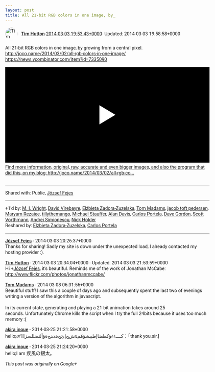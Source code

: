 ```yaml
---
layout: post
title: All 21-bit RGB colors in one image, by_
---
```


<html><head><meta charset="utf-8"><title>All 21-bit RGB colors in one image, by growing from a central pixel.&lt;br&gt;&lt;a re...</title><style>body {font: 11pt Roboto, Arial, sans-serif; max-width: 640px; margin: 24px;}.author-photo {border-radius: 50%; margin-right: 10px; width: 40px;}.author {font-weight: 500;}.main-content {margin: 15px 0 15px;}.post-title {font-weight: bold;}.location {display: block; margin-top: 15px;}.location img {float: left; margin-right: 5px; width: 20px;}.media-link {display: inline-block; max-width: 100%; vertical-align: top;}.media-link p {margin-top: 5px; max-height: 4em; overflow: scroll;}.media {max-height: 100vh; max-width: 100%;}.video-placeholder {background: black; display: flex; height: 300px; max-width: 100%; width: 640px;}.play-icon {border-bottom: 30px solid transparent; border-left: 50px solid white; border-top: 30px solid transparent; color: white; margin: auto;}.album {max-height: 800px; overflow: scroll; width: calc(100vw - 48px);}.album .media-link {margin-right: 5px; max-width: 250px;}.album .media {max-height: 250px;}.link-embed {border-top: 1px solid lightgrey; display: block; margin-top: 20px;}.link-embed img {max-width: 100%;}.inline-link-embed {display: block;}.inline-link-embed img {vertical-align: middle;}.link-title {display: inline-block; font-size: medium; font-weight: 300; padding-left: 1em;}.reshare-attribution {display: block; font-weight: bold; margin-bottom: 10px;}.poll-image {margin-bottom: 5px; max-height: 300px; max-width: 500px;}.poll-choice {align-items: center; display: flex; margin-bottom: 5px; max-width: 500px;}.poll-choice-percentage {background-color: lightblue; height: 100%; left: 0; position: absolute; z-index: -1;}.poll-choice-selected {margin-right: 5px;}.poll-choice-results {border: 1px solid lightgray; border-radius: 5px; display: flex; line-height: 40px; overflow: hidden; padding: 0 8px; position: relative;}.poll-choice-results, .poll-choice-description {flex-grow: 1; margin-right: 10px;}.poll-choice-image {width: 100%;}.poll-choice-image, .poll-choice-image img {max-height: 40px; max-width: 100px;}.poll-choice-votes {max-height: 100px; overflow: auto;}.plus-entity-embed {color: black; display: block; text-decoration: none;}.plus-entity-embed-cover-photo {max-height: 300px; max-width: 100%;}.plus-entity-embed-info {padding: 0 1em 1em;}.plus-entity-embed-info h2 {font-weight: 500; margin: 10px 0;}.plus-entity-embed-info p {font-size: small; margin: 0;}.collection-owner-avatar {border-radius: 50%; border: 2px solid white; height: 40px; margin-top: -22px;}.visibility {padding: 1em 0; border-top: 1px solid grey;}.post-activity {padding: 1em 0; border-top: 1px solid grey;}.comments {border-top: 1px solid gray; padding-top: 1em;}.comment + .comment {margin-top: 1em;}.comment .media-link, .comment .inline-link-embed {margin-top: 5px;}</style></head><body><div style="margin-bottom:1em;"><div style="display:flex; align-items:center"><img class="author-photo" src="https://lh4.googleusercontent.com/-epo4ZZKNqEw/AAAAAAAAAAI/AAAAAAAAVSU/qu3LpcHEnoQ/s64-c/photo.jpg" alt="Tim Hutton"><a href="https://plus.google.com/+TimHutton" target="_blank" class="author">Tim Hutton</a> - <a target="_blank" href="https://plus.google.com/+TimHutton/posts/H5Dd32Ywr3D">2014-03-03 19:53:43+0000</a><span> - Updated: 2014-03-03 19:58:58+0000</span></div><div class="main-content">All 21-bit RGB colors in one image, by growing from a central pixel.<br><a rel="nofollow" target="_blank" href="http://joco.name/2014/03/02/all-rgb-colors-in-one-image/" class="ot-anchor bidi_isolate" jslog="10929; track:click" dir="ltr">http://joco.name/2014/03/02/all-rgb-colors-in-one-image/</a><br><a rel="nofollow" target="_blank" href="https://news.ycombinator.com/item?id=7335090" class="ot-anchor bidi_isolate" jslog="10929; track:click" dir="ltr">https://news.ycombinator.com/item?id=7335090</a></div><a href="http://www.youtube.com/attribution_link?a=Q8H5eOxtS6A&amp;u=/watch?v%3DOuvFsB4SLhA%26feature%3Dshare" target="_blank" class="media-link"><div class="video-placeholder" title="Find more information, original, raw, accurate and even bigger images, and also the program that did this, on my blog: http://joco.name/2014/03/02/all-rgb-co..."><span class="play-icon"></span></div><p>Find more information, original, raw, accurate and even bigger images, and also the program that did this, on my blog: http://joco.name/2014/03/02/all-rgb-co...</p></a></div><div class="visibility">Shared with: Public, <a href="https://plus.google.com/107009882706987988562">József Fejes</a></div><div class="post-activity"><div class="plus-oners">+1'd by: <a href="https://plus.google.com/104689398013058651623">M. I. Wright</a>, <a href="https://plus.google.com/+DavidVirebayre">David Virebayre</a>, <a href="https://plus.google.com/+ElżbietaZadoraZuzelska">Elżbieta Zadora-Zuzelska</a>, <a href="https://plus.google.com/+TomMadams">Tom Madams</a>, <a href="https://plus.google.com/+jacobtoftpedersen">jacob toft pedersen</a>, <a href="https://plus.google.com/100069729384936066460">Maryam Rezaiee</a>, <a href="https://plus.google.com/106758533230897118519">tillythemango</a>, <a href="https://plus.google.com/105885172596711393919">Michael Stauffer</a>, <a href="https://plus.google.com/+AlanDavisNeptunius">Alan Davis</a>, <a href="https://plus.google.com/102518372019255115707">Carlos Portela</a>, <a href="https://plus.google.com/+DaveGordon0">Dave Gordon</a>, <a href="https://plus.google.com/+ScottVorthmann">Scott Vorthmann</a>, <a href="https://plus.google.com/+AndreiSimionescu">Andrei Simionescu</a>, <a href="https://plus.google.com/+NickHolder">Nick Holder</a></div><div class="resharers">Reshared by: <a href="https://plus.google.com/+ElżbietaZadoraZuzelska">Elżbieta Zadora-Zuzelska</a>, <a href="https://plus.google.com/102518372019255115707">Carlos Portela</a></div></div><div class="comments"><div class="comment"><a target="_blank" href="https://plus.google.com/+fejesjoco" class="author">József Fejes</a><span class="time"> - 2014-03-03 20:26:37+0000</span><div class="comment-content">Thanks for sharing! Sadly my site is down under the unexpected load, I already contacted my hosting provider :).</div></div><div class="comment"><a target="_blank" href="https://plus.google.com/+TimHutton" class="author">Tim Hutton</a><span class="time"> - 2014-03-03 20:34:04+0000</span><span> - Updated: 2014-03-03 21:53:59+0000</span><div class="comment-content">Hi <span class="proflinkWrapper"><span class="proflinkPrefix">+</span><a class="proflink bidi_isolate" href="https://plus.google.com/107009882706987988562" oid="107009882706987988562" >József Fejes</a></span>, it&#39;s beautiful. Reminds me of the work of Jonathan McCabe: <a rel="nofollow" target="_blank" href="http://www.flickr.com/photos/jonathanmccabe/" class="ot-anchor bidi_isolate" jslog="10929; track:click" dir="ltr">http://www.flickr.com/photos/jonathanmccabe/</a></div></div><div class="comment"><a target="_blank" href="https://plus.google.com/+TomMadams" class="author">Tom Madams</a><span class="time"> - 2014-03-08 06:31:56+0000</span><div class="comment-content">Beautiful stuff! I saw this a couple of days ago and subsequently spent the last two of evenings writing a version of the algorithm in javascript.<br><br>In its current state, generating and playing a 21 bit animation takes around 25 seconds. Unfortunately Chrome kills the script when I try the full 24bits because it uses too much memory :(</div></div><div class="comment"><a target="_blank" href="https://plus.google.com/100283889112870308950" class="author">akira inoue</a><span class="time"> - 2014-03-25 21:21:58+0000</span><div class="comment-content">hello;ℋℍكــــءءؤكطضاإطببشؤمٗمﺜﺋﺵﺦﺇﺉﺦﺓﺬﺬﺢﺓﺅﺃلنضللسز：「thank you.sir.]</div></div><div class="comment"><a target="_blank" href="https://plus.google.com/100283889112870308950" class="author">akira inoue</a><span class="time"> - 2014-03-25 21:24:20+0000</span><div class="comment-content">hello;I am 疾風の銀太。</div></div></div></body></html>

<i>This post was originally on Google+</i>